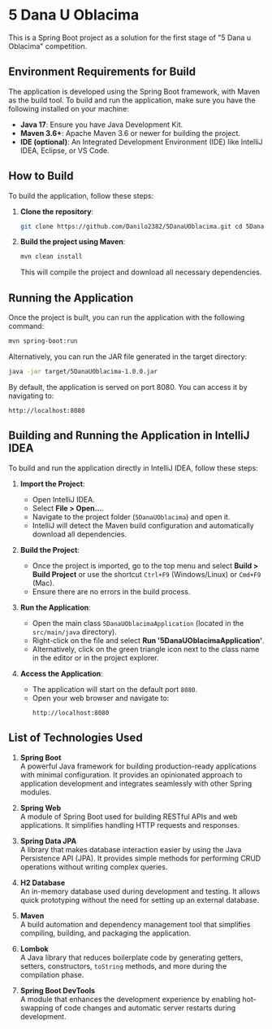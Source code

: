 # 5 Dana U Oblacima

This is a Spring Boot project as a solution for the first stage of "5 Dana u Oblacima" competition.

## Environment Requirements for Build

The application is developed using the Spring Boot framework, with Maven as the build tool. To build and run the application, make sure you have the following installed on your machine:

- **Java 17**: Ensure you have Java Development Kit.
- **Maven 3.6+**: Apache Maven 3.6 or newer for building the project.
- **IDE (optional)**: An Integrated Development Environment (IDE) like IntelliJ IDEA, Eclipse, or VS Code.

## How to Build

To build the application, follow these steps:

1. **Clone the repository**:
   ```sh
   git clone https://github.com/Danilo2382/5DanaUOblacima.git cd 5DanaUOblacima
   ```
3. **Build the project using Maven**:
   ```sh
   mvn clean install
   ```
   This will compile the project and download all necessary dependencies.

## Running the Application

Once the project is built, you can run the application with the following command:
```sh
mvn spring-boot:run
```

Alternatively, you can run the JAR file generated in the target directory:
```sh
java -jar target/5DanaUOblacima-1.0.0.jar
```

By default, the application is served on port 8080. You can access it by navigating to:
```
http://localhost:8080
```

## Building and Running the Application in IntelliJ IDEA

To build and run the application directly in IntelliJ IDEA, follow these steps:

1. **Import the Project**:
   - Open IntelliJ IDEA.
   - Select **File > Open...**.
   - Navigate to the project folder (`5DanaUOblacima`) and open it.
   - IntelliJ will detect the Maven build configuration and automatically download all dependencies.

2. **Build the Project**:
   - Once the project is imported, go to the top menu and select **Build > Build Project** or use the shortcut `Ctrl+F9` (Windows/Linux) or `Cmd+F9` (Mac).
   - Ensure there are no errors in the build process.

3. **Run the Application**:
   - Open the main class `5DanaUOblacimaApplication` (located in the `src/main/java` directory).
   - Right-click on the file and select **Run '5DanaUOblacimaApplication'**.
   - Alternatively, click on the green triangle icon next to the class name in the editor or in the project explorer.

4. **Access the Application**:
   - The application will start on the default port `8080`. 
   - Open your web browser and navigate to:
     ```
     http://localhost:8080
     ```
## List of Technologies Used

1. **Spring Boot**  
   A powerful Java framework for building production-ready applications with minimal configuration. It provides an opinionated approach to application development and integrates seamlessly with other Spring modules.

2. **Spring Web**  
   A module of Spring Boot used for building RESTful APIs and web applications. It simplifies handling HTTP requests and responses.

3. **Spring Data JPA**  
   A library that makes database interaction easier by using the Java Persistence API (JPA). It provides simple methods for performing CRUD operations without writing complex queries.

4. **H2 Database**  
   An in-memory database used during development and testing. It allows quick prototyping without the need for setting up an external database.

5. **Maven**  
   A build automation and dependency management tool that simplifies compiling, building, and packaging the application.

6. **Lombok**  
   A Java library that reduces boilerplate code by generating getters, setters, constructors, `toString` methods, and more during the compilation phase.

7. **Spring Boot DevTools**  
   A module that enhances the development experience by enabling hot-swapping of code changes and automatic server restarts during development.

